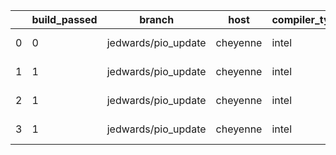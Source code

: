 |    |   build_passed | branch              | host     | compiler_type   | compiler_version   | mpi_type   | mpi_version   | o_g   | os    | unit_pass   | unit_fail   | system_pass   | system_fail   | example_pass   | example_fail   | nuopc_pass   | nuopc_fail   | hash                                                                                                                                           | modified                   |
|----|----------------|---------------------|----------|-----------------|--------------------|------------|---------------|-------|-------|-------------|-------------|---------------|---------------|----------------|----------------|--------------|--------------|------------------------------------------------------------------------------------------------------------------------------------------------|----------------------------|
|  0 |              0 | jedwards/pio_update | cheyenne | intel           | 18.0.5             | mpiuni     | none          | g     | Linux | fail        | fail        | fail          | fail          | fail           | fail           | Build        | Build        | [artifacts](https://github.com/ryanlong1004/esmf-test-artifacts/tree/cheyenne/jedwards/pio_update/cheyenne/intel/18.0.5/g/mpiuni/none)         | 2022-01-31 13:38:07.617170 |
|  1 |              1 | jedwards/pio_update | cheyenne | intel           | 18.0.5             | intelmpi   | 2018.4.274    | g     | Linux | 13657       | 0           | 49            | 0             | 80             | 0              | 50           | 0            | [artifacts](https://github.com/ryanlong1004/esmf-test-artifacts/tree/cheyenne/jedwards/pio_update/cheyenne/intel/18.0.5/g/intelmpi/2018.4.274) | 2022-01-31 13:38:07.617170 |
|  2 |              1 | jedwards/pio_update | cheyenne | intel           | 18.0.5             | mpt        | 2.19          | g     | Linux | 13657       | 0           | 49            | 0             | 80             | 0              | 0            | 50           | [artifacts](https://github.com/ryanlong1004/esmf-test-artifacts/tree/cheyenne/jedwards/pio_update/cheyenne/intel/18.0.5/g/mpt/2.19)            | 2022-01-31 13:38:07.617170 |
|  3 |              1 | jedwards/pio_update | cheyenne | intel           | 18.0.5             | openmpi    | 3.1.4         | O     | Linux | 9033        | 0           | 49            | 0             | 80             | 0              | 50           | 0            | [artifacts](https://github.com/ryanlong1004/esmf-test-artifacts/tree/cheyenne/jedwards/pio_update/cheyenne/intel/18.0.5/O/openmpi/3.1.4)       | 2022-01-31 13:38:07.617170 |